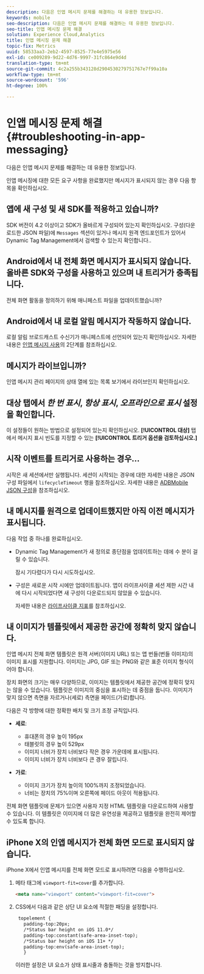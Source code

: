 ```yaml
---
description: 다음은 인앱 메시지 문제를 해결하는 데 유용한 정보입니다.
keywords: mobile
seo-description: 다음은 인앱 메시지 문제를 해결하는 데 유용한 정보입니다.
seo-title: 인앱 메시징 문제 해결
solution: Experience Cloud,Analytics
title: 인앱 메시징 문제 해결
topic-fix: Metrics
uuid: 58533aa3-2eb2-4597-8525-77e4e5975e56
exl-id: ce009289-9d22-4d76-9997-31fc864e9d4d
translation-type: tm+mt
source-git-commit: 4c2a255b343128d2904530279751767e7f99a10a
workflow-type: tm+mt
source-wordcount: '596'
ht-degree: 100%

---
```


# 인앱 메시징 문제 해결{#troubleshooting-in-app-messaging}

다음은 인앱 메시지 문제를 해결하는 데 유용한 정보입니다.

인앱 메시징에 대한 모든 요구 사항을 완료했지만 메시지가 표시되지 않는 경우 다음 항목을 확인하십시오.

## 앱에 새 구성 및 새 SDK를 적용하고 있습니까?

SDK 버전이 4.2 이상이고 SDK가 올바르게 구성되어 있는지 확인하십시오. 구성(다운로드한 JSON 파일)에 `Messages` 섹션이 있거나 메시지 원격 엔드포인트가 있어서 Dynamic Tag Management에서 검색할 수 있는지 확인합니다..

## Android에서 내 전체 화면 메시지가 표시되지 않습니다. 올바른 SDK와 구성을 사용하고 있으며 내 트리거가 충족됩니다.

전체 화면 활동을 정의하기 위해 매니페스트 파일을 업데이트했습니까? 

## Android에서 내 로컬 알림 메시지가 작동하지 않습니다.

로컬 알림 브로드캐스트 수신기가 매니페스트에 선언되어 있는지 확인하십시오. 자세한 내용은 [인앱 메시지 사용](/help/android/messaging-main/messaging/messaging.md)의 2단계를 참조하십시오.

## 메시지가 라이브입니까?

인앱 메시지 관리 페이지의 상태 열에 있는 목록 보기에서 라이브인지 확인하십시오.

## 대상 탭에서 *한 번 표시*, *항상 표시*, *오프라인으로 표시* 설정을 확인합니다.

이 설정들이 원하는 방법으로 설정되어 있는지 확인하십시오. **[!UICONTROL 대상]** 탭에서 메시지 표시 빈도를 지정할 수 있는 **[!UICONTROL 트리거 옵션을 검토하십시오.]**

## 시작 이벤트를 트리거로 사용하는 경우...

시작은 새 세션에서만 실행됩니다. 세션이 시작되는 경우에 대한 자세한 내용은 JSON 구성 파일에서 `lifecycleTimeout` 행을 참조하십시오. 자세한 내용은 [ADBMobile JSON 구성](/help/ios/configuration/json-config/json-config.md)을 참조하십시오.

## 내 메시지를 원격으로 업데이트했지만 아직 이전 메시지가 표시됩니다.

다음 작업 중 하나를 완료하십시오.

* Dynamic Tag Management가 새 정의로 종단점을 업데이트하는 데에 수 분이 걸릴 수 있습니다.

   잠시 기다렸다가 다시 시도하십시오.

* 구성은 새로운 시작 시에만 업데이트됩니다.
앱이 라이프사이클 세션 제한 시간 내에 다시 시작되었다면 새 구성이 다운로드되지 않았을 수 있습니다.

   자세한 내용은 [라이프사이클 지표](/help/ios/metrics.md)를 참조하십시오.

## 내 이미지가 템플릿에서 제공한 공간에 정확히 맞지 않습니다.

인앱 메시지 전체 화면 템플릿은 원격 서버(이미지 URL) 또는 앱 번들(번들 이미지)의 이미지 표시를 지원합니다. 이미지는 JPG, GIF 또는 PNG와 같은 표준 이미지 형식이어야 합니다.

장치 화면의 크기는 매우 다양하므로, 이미지는 템플릿에서 제공한 공간에 정확히 맞지는 않을 수 있습니다. 템플릿은 이미지의 중심을 표시하는 데 중점을 둡니다. 이미지가 맞지 않으면 측면을 자르거나(세로) 측면을 페이드(가로)합니다.

다음은 각 방향에 대한 정확한 배치 및 크기 조정 규칙입니다.

* **세로**:
   * 휴대폰의 경우 높이 195px
   * 태블릿의 경우 높이 529px
   * 이미지 너비가 장치 너비보다 작은 경우 가운데에 표시됩니다. 
   * 이미지 너비가 장치 너비보다 큰 경우 잘립니다.

* **가로**:
   * 이미지 크기가 장치 높이의 100%까지 조정되었습니다.
   * 너비는 장치의 75%이며 오른쪽에 페이드 아웃이 적용됩니다. 

전체 화면 템플릿에 문제가 있으면 사용자 지정 HTML 템플릿을 다운로드하여 사용할 수 있습니다. 이 템플릿은 이미지에 더 많은 유연성을 제공하고 템플릿을 완전히 제어할 수 있도록 합니다.

## iPhone X의 인앱 메시지가 전체 화면 모드로 표시되지 않습니다.

iPhone X에서 인앱 메시지를 전체 화면 모드로 표시하려면 다음을 수행하십시오.

1. 메타 태그에 `viewport-fit=cover`를 추가합니다.

   ```html
   <meta name="viewport" content="viewport-fit=cover">
   ```

1. CSS에서 다음과 같은 상단 UI 요소에 적절한 패딩을 설정합니다.

   ```html
    topelement {
      padding-top:20px;
      /*Status bar height on iOS 11.0*/
      padding-top:constant(safe-area-inset-top);
      /*Status bar height on iOS 11+ */
      padding-top:env(safe-area-inset-top);
      } 
   ```

   이러한 설정은 UI 요소가 상태 표시줄과 충돌하는 것을 방지합니다.
